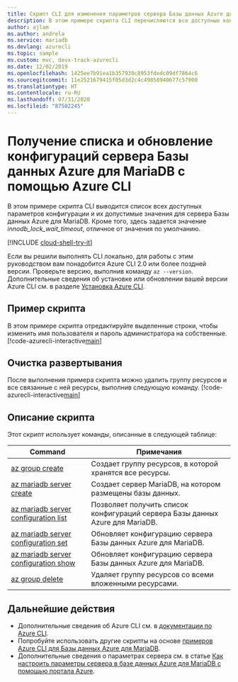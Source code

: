 ```yaml
---
title: Скрипт CLI для изменения параметров сервера Базы данных Azure для MariaDB
description: В этом примере скрипта CLI перечисляются все доступные конфигурации серверов и обновляется значение innodb_lock_wait_timeout.
author: ajlam
ms.author: andrela
ms.service: mariadb
ms.devlang: azurecli
ms.topic: sample
ms.custom: mvc, devx-track-azurecli
ms.date: 12/02/2019
ms.openlocfilehash: 1425ee7b91ea1b357939c8953fdedc09df7864c6
ms.sourcegitcommit: 11e2521679415f05d3d2c4c49858940677c57900
ms.translationtype: HT
ms.contentlocale: ru-RU
ms.lasthandoff: 07/31/2020
ms.locfileid: "87502245"
---
```

# <a name="list-and-update-configurations-of-an-azure-database-for-mariadb-server-using-azure-cli"></a>Получение списка и обновление конфигураций сервера Базы данных Azure для MariaDB с помощью Azure CLI
В этом примере скрипта CLI выводится список всех доступных параметров конфигурации и их допустимые значения для сервера Базы данных Azure для MariaDB. Кроме того, здесь задается значение *innodb_lock_wait_timeout*, отличное от значения по умолчанию.

[!INCLUDE [cloud-shell-try-it](../../../includes/cloud-shell-try-it.md)]

Если вы решили выполнять CLI локально, для работы с этим руководством вам понадобится Azure CLI 2.0 или более поздней версии. Проверьте версию, выполнив команду `az --version`. Дополнительные сведения об установке или обновлении вашей версии Azure CLI см. в разделе [Установка Azure CLI]( /cli/azure/install-azure-cli). 

## <a name="sample-script"></a>Пример скрипта
В этом примере скрипта отредактируйте выделенные строки, чтобы изменить имя пользователя и пароль администратора на собственные.
[!code-azurecli-interactive[main](../../../cli_scripts/mariadb/change-server-configurations/change-server-configurations.sh?highlight=15-16 "List and update configurations of Azure Database for MariaDB.")]

## <a name="clean-up-deployment"></a>Очистка развертывания
После выполнения примера скрипта можно удалить группу ресурсов и все связанные с ней ресурсы, выполнив следующую команду.
[!code-azurecli-interactive[main](../../../cli_scripts/mariadb/change-server-configurations/delete-mariadb.sh  "Delete the resource group.")]

## <a name="script-explanation"></a>Описание скрипта
Этот скрипт использует команды, описанные в следующей таблице:

| **Command** | **Примечания** |
|---|---|
| [az group create](/cli/azure/group#az-group-create) | Создает группу ресурсов, в которой хранятся все ресурсы. |
| [az mariadb server create](/cli/azure/mariadb/server#az-mariadb-server-create) | Создает сервер MariaDB, на котором размещены базы данных. |
| [az mariadb server configuration list](/cli/azure/mariadb/server/configuration#az-mariadb-server-configuration-list) | Позволяет получить список конфигураций сервера Базы данных Azure для MariaDB. |
| [az mariadb server configuration set](/cli/azure/mariadb/server/configuration#az-mariadb-server-configuration-set) | Обновляет конфигурацию сервера Базы данных Azure для MariaDB. |
| [az mariadb server configuration show](/cli/azure/mariadb/server/configuration#az-mariadb-server-configuration-show) | Обновляет конфигурацию сервера Базы данных Azure для MariaDB. |
| [az group delete](/cli/azure/group#az-group-delete) | Удаляет группу ресурсов со всеми вложенными ресурсами. |

## <a name="next-steps"></a>Дальнейшие действия
- Дополнительные сведения об Azure CLI см. в [документации по Azure CLI](/cli/azure).
- Попробуйте использовать другие скрипты на основе [примеров Azure CLI для Базы данных Azure для MariaDB](../sample-scripts-azure-cli.md).
- Дополнительные сведения о параметрах сервера см. в статье [Как настроить параметры сервера в базе данных Azure для MariaDB с помощью портала Azure](../howto-server-parameters.md).
